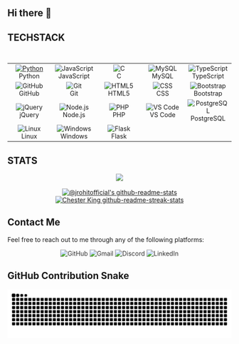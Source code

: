 ## Hi there 👋

## TECHSTACK

<table>
<div style="display: flex; align-items: flex-start; align: center">
<table align="center">
    <tr>
      <td align="center" width="96">
        <a href="https://www.python.org/">
          <img src="https://techstack-generator.vercel.app/python-icon.svg" alt="Python" width="40" height="40" />
        </a>
        <br>Python
      </td>
      <td align="center" width="96">
        <img src="https://techstack-generator.vercel.app/js-icon.svg" alt="JavaScript" width="40" height="40" />
        <br>JavaScript
      </td>
      <td align="center" width="96">
        <img src="https://skillicons.dev/icons?i=c" alt="C" width="40" height="40" />
        <br>C
      </td>
      <td align="center" width="96">
        <img src="https://techstack-generator.vercel.app/mysql-icon.svg" alt="MySQL" width="40" height="40" />
        <br>MySQL
      </td>
      <td align="center" width="96">
        <img src="https://techstack-generator.vercel.app/ts-icon.svg" alt="TypeScript" width="40" height="40" />
        <br>TypeScript
      </td>
    </tr>
    <tr>
      <td align="center" width="96">
        <img src="https://techstack-generator.vercel.app/github-icon.svg" alt="GitHub" width="40" height="40" />
        <br>GitHub
      </td>
      <td align="center" width="96">
        <img src="https://user-images.githubusercontent.com/25181517/192108372-f71d70ac-7ae6-4c0d-8395-51d8870c2ef0.png" width="40" height="40" alt="Git" />
        <br>Git
      </td>
      <td align="center" width="96">
        <img src="https://skillicons.dev/icons?i=html" width="40" height="40" alt="HTML5" />
        <br>HTML5
      </td>
      <td align="center" width="96">
        <img src="https://skillicons.dev/icons?i=css" width="40" height="40" alt="CSS" />
        <br>CSS
      </td>
      <td align="center" width="96">
        <img src="https://skillicons.dev/icons?i=bootstrap" width="40" height="40" alt="Bootstrap" />
        <br>Bootstrap
      </td>
    </tr>
    <tr>
      <td align="center" width="96">
        <img src="https://skillicons.dev/icons?i=jquery" width="40" height="40" alt="jQuery" />
        <br>jQuery
      </td>
      <td align="center" width="96">
        <img src="https://skillicons.dev/icons?i=nodejs" width="40" height="40" alt="Node.js" />
        <br>Node.js
      </td>
      <td align="center" width="96">
        <img src="https://skillicons.dev/icons?i=php" width="40" height="40" alt="PHP" />
        <br>PHP
      </td>
      <td align="center" width="96">
        <img src="https://skillicons.dev/icons?i=vscode" width="40" height="40" alt="VS Code" />
        <br>VS Code
      </td>
      <td align="center" width="96">
        <img src="https://skillicons.dev/icons?i=postgres" width="40" height="40" alt="PostgreSQL" />
        <br>PostgreSQL
      </td>
    </tr>
    <tr>
      <td align="center" width="96">
        <img src="https://skillicons.dev/icons?i=linux" width="40" height="40" alt="Linux" />
        <br>Linux
      </td>
      <td align="center" width="96">
        <img src="https://skillicons.dev/icons?i=windows" width="40" height="40" alt="Windows" />
        <br>Windows
      </td>
        <td align="center" width="96">
        <img src="https://skillicons.dev/icons?i=flask" width="40" height="40" alt="Flask" />
        <br>Flask
      </td>
    </tr>
</table>
</div>
</table>

## STATS 
<p align="center">
<img src="https://github-readme-stats.vercel.app/api/top-langs/?username=Chesterkxng&theme=gotham&layout=compact"width="40%"/> 
</p>

<p align="center">
<a href="https://github.com/Chesterkxng?tab=repositories"><img src="https://github-readme-stats-one-bice.vercel.app/api?username=Chesterkxng&theme=gotham&show_icons=true&count_private=true&hide_border=false&role=OWNER,ORGANIZATION_MEMBER,COLLABORATOR"  width="48%" alt="@jrohitofficial's github-readme-stats"/></a>
<a href="https://github.com/Chesterkxng?tab=stars"><img src="https://github-readme-streak-stats.herokuapp.com?user=Chesterkxng&theme=gotham&hide_border=false&date_format=M%20j%5B%2C%20Y%5D"  width="48%" alt="Chester King github-readme-streak-stats"/></a>
</p>

## Contact Me

Feel free to reach out to me through any of the following platforms:

<div align="center">
  <a href="https://github.com/Chesterkxng" target="_blank" style="text-decoration: none; color: #333;">
    <img src="https://img.shields.io/badge/GitHub-%23121011?style=for-the-badge&logo=github&logoColor=white" alt="GitHub" />
  </a>
  <a href="mailto:cgoita00@gmail.com" target="_blank" style="text-decoration: none; color: #333;">
    <img src="https://img.shields.io/badge/Email-%23D14836?style=for-the-badge&logo=gmail&logoColor=white" alt="Gmail" />
  </a>
  <a href="https://discord.com/users/chesterkxng" target="_blank" style="text-decoration: none; color: #333;">
    <img src="https://img.shields.io/badge/Discord-%237289DA?style=for-the-badge&logo=discord&logoColor=white" alt="Discord" />
  </a>
  <a href="https://www.linkedin.com/in/cheick-goïta" target="_blank" style="text-decoration: none; color: #333;">
    <img src="https://img.shields.io/badge/LinkedIn-%230077B5?style=for-the-badge&logo=linkedin&logoColor=white" alt="LinkedIn" />
  </a>
</div>


## GitHub Contribution Snake

<picture>
  <source media="(prefers-color-scheme: dark)" srcset="https://raw.githubusercontent.com/Chesterkxng/Chesterkxng/output/github-contribution-grid-snake-dark.svg">
  <source media="(prefers-color-scheme: light)" srcset="https://raw.githubusercontent.com/Chesterkxng/Chesterkxng/output/github-contribution-grid-snake.svg">
  <img alt="github contribution grid snake animation" src="https://raw.githubusercontent.com/Chesterkxng/Chesterkxng/output/github-contribution-grid-snake.svg">
</picture>

